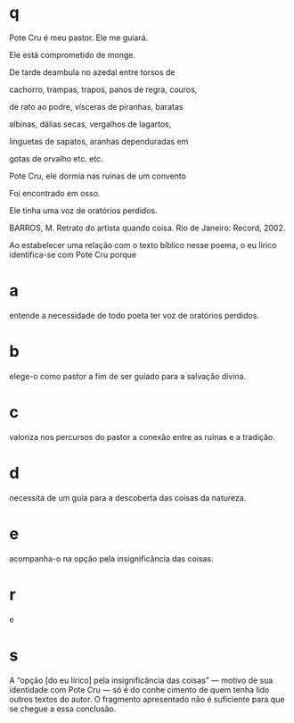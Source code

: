 # q
Pote Cru é meu pastor. Ele me guiará.

Ele está comprometido de monge.

De tarde deambula no azedal entre torsos de

cachorro, trampas, trapos, panos de regra, couros,

de rato ao podre, vísceras de piranhas, baratas

albinas, dálias secas, vergalhos de lagartos,

linguetas de sapatos, aranhas dependuradas em

gotas de orvalho etc. etc.

Pote Cru, ele dormia nas ruínas de um convento

Foi encontrado em osso.

Ele tinha uma voz de oratórios perdidos.

BARROS, M. Retrato do artista quando coisa. Rio de Janeiro: Record, 2002.

Ao estabelecer uma relação com o texto bíblico nesse poema, o eu lírico identifica-se com Pote Cru porque

# a
entende a necessidade de todo poeta ter voz de oratórios perdidos.

# b
elege-o como pastor a fim de ser guiado para a salvação divina.

# c
valoriza nos percursos do pastor a conexão entre as ruínas e a tradição.

# d
necessita de um guia para a descoberta das coisas da natureza.

# e
acompanha-o na opção pela insignificância das coisas.

# r
e

# s
A “opção \[do eu lírico] pela insignificância das coisas” — motivo de sua identidade com Pote Cru — só é do conhe cimento de quem tenha lido outros textos do autor. O fragmento apresentado não é suficiente para que se chegue a essa conclusão.
